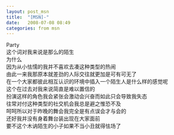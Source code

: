 ```yaml
---
layout: post_msn
title:  "[MSN]-"
date:   2008-07-08 08:49
categories: from msn
---
```

Party  
这个词对我来说是那么的陌生  
为什么  
因为从小怯懦的我并不喜欢去凑这种类型的热闹  
由此一来我那原本就差劲的人际交往就更加是可有可无了  
在一个大家都彼此相互认识的环境中插入一个陌生人是什么样的感觉呢  
这个在过去对我来说简直是难以置信的  
扮演这样的角色我会紧张会激动会兴奋而如此只会导致我失态  
往常对付这种类型的社交机会我总是避之惟恐不及  
呵呵所以对于昨晚的舞会我完全是有点误会才与会的  
还好我并没有身着舞台装出现在大家面前  
要不这个木讷陌生的小子如果不当小丑就得怯场了  